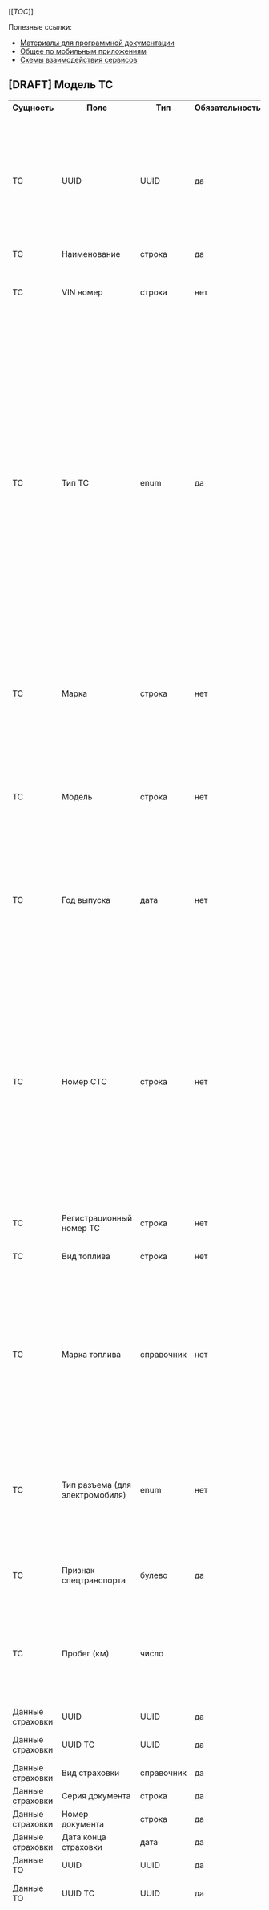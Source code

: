 [[_TOC_]]

Полезные ссылки:

- [Материалы для программной документации](%D0%A3%D0%BC%D0%BD%D1%8B%D0%B9%20%D0%B2%D0%BE%D0%B4%D0%B8%D1%82%D0%B5%D0%BB%D1%8C/%D0%90%D0%BD%D0%B0%D0%BB%D0%B8%D1%82%D0%B8%D0%BA%D0%B0/%D0%9C%D0%B0%D1%82%D0%B5%D1%80%D0%B8%D0%B0%D0%BB%D1%8B%20%D0%B4%D0%BB%D1%8F%20%D0%BF%D1%80%D0%BE%D0%B3%D1%80%D0%B0%D0%BC%D0%BC%D0%BD%D0%BE%D0%B9%20%D0%B4%D0%BE%D0%BA%D1%83%D0%BC%D0%B5%D0%BD%D1%82%D0%B0%D1%86%D0%B8%D0%B8)
- [Общее по мобильным приложениям](%D0%A3%D0%BC%D0%BD%D1%8B%D0%B9%20%D0%B2%D0%BE%D0%B4%D0%B8%D1%82%D0%B5%D0%BB%D1%8C/%D0%90%D0%BD%D0%B0%D0%BB%D0%B8%D1%82%D0%B8%D0%BA%D0%B0/%D0%9C%D0%BE%D0%B1%D0%B8%D0%BB%D1%8C%D0%BD%D1%8B%D0%B5%20%D0%BF%D1%80%D0%B8%D0%BB%D0%BE%D0%B6%D0%B5%D0%BD%D0%B8%D1%8F)
- [Схемы взаимодействия сервисов](https://app.diagrams.net/#G1f0WMBi1Ttho_mNFc1oQB3xuFxm\_-8U1k)

## \[DRAFT\] Модель ТС

<table>
<tr>
<th>Сущность</th>
<th>Поле</th>
<th>Тип</th>
<th>Обязательность</th>
<th>Источник</th>
<th>Комментарий</th>
</tr>
<tr>
<td>ТС</td>
<td>UUID</td>
<td>UUID</td>
<td>да</td>
<td>backend</td>
<td>Идентификатор ТС, скрыто от пользователя. UUID присваивается при первом сохранении на беке. Далее этот UUID должен передаваться в каждом CAM-сообщении в поле StationID</td>
</tr>
<tr>
<td>ТС</td>
<td>Наименование</td>
<td>строка</td>
<td>да</td>
<td>пользователь</td>
<td>

</td>
</tr>
<tr>
<td>ТС</td>
<td>VIN номер</td>
<td>строка</td>
<td>нет</td>
<td>CAN-шина/пользователь при отсутствии адаптера OBD2</td>
<td>При вводе vin автоматически пытаемся определить тип тс, марку, год выпуска</td>
</tr>
<tr>
<td>ТС</td>
<td>Тип ТС</td>
<td>enum</td>
<td>да</td>
<td>пользователь</td>
<td>

Пользователю на текущий момент поле не доступно для просмотра/редактирования

**Значения из списка:** \
PEDESTRIAN - Пешеход \
CYCLIST - Велосипед \
MOPED - Мопед \
MOTOCYCLE - Мотоцикл \
PASSENGER_CAR - Автомобиль \
BUS - Автобус \
LIGHT_TRUCK - Малотоннажный грузовик \
HEAVY_TRUCK - Тяжелый грузовик \
TRAILER - Прицеп \
**Значение по умолчанию** - PASSENGER_CAR
</td>
</tr>
<tr>
<td>ТС</td>
<td>Марка</td>
<td>строка</td>
<td>нет</td>
<td>пользователь/определение по VIN</td>
<td>Если введен vin, стараемся определить по нему, если нет, даем выбор из справочника, если в справочнике нет - даем ввести вручную</td>
</tr>
<tr>
<td>ТС</td>
<td>Модель</td>
<td>строка</td>
<td>нет</td>
<td>пользователь/определение по VIN</td>
<td>Если введен vin, стараемся определить по нему, если нет, даем выбор из справочника, если в справочнике нет - даем ввести вручную</td>
</tr>
<tr>
<td>ТС</td>
<td>Год выпуска</td>
<td>дата</td>
<td>нет</td>
<td>пользователь/определение по VIN</td>
<td>Если введен vin, стараемся определить по нему, если нет, даем выбор из справочника, если в справочнике нет - даем ввести вручную</td>
</tr>
<tr>
<td>ТС</td>
<td>Номер СТС</td>
<td>строка</td>
<td>нет</td>
<td>пользователь</td>
<td>

Номер свидетельства о регистрации - серия и номер, разделенные пробелом. _Ввод по маске:_ серия - первые 4 знака, попарно разделенные пробелом: 2 цифры и 2 буквы русского алфавита (вместо букв могут быть цифры). Номер отделен от серии пробелом, и содержит 6 цифр. \[0-9\]{2}\\s\[А-Я0-9\]{2}\\s\[0-9\]{6}
</td>
</tr>
<tr>
<td>ТС</td>
<td>Регистрационный номер ТС</td>
<td>строка</td>
<td>нет</td>
<td>пользователь</td>
<td>

</td>
</tr>
<tr>
<td>ТС</td>
<td>Вид топлива</td>
<td>строка</td>
<td>нет</td>
<td>пользователь</td>
<td>Бензин/дизель/газ/электричество/другое</td>
</tr>
<tr>
<td>ТС</td>
<td>Марка топлива</td>
<td>справочник</td>
<td>нет</td>
<td>пользователь</td>
<td>Зависит от вида: бензин - АИ-92, АИ-95, АИ-98 ;для дизельного: ДТ. Для видов топлива - электричество/газ - без вариантов выбора. Возможность ручного ввода при отсутствии значения в справочнике</td>
</tr>
<tr>
<td>ТС</td>
<td>Тип разъема (для электромобиля)</td>
<td>enum</td>
<td>нет</td>
<td>пользователь</td>
<td>

**Значения из списка:**<br>

Type 1 \
Type 2 \
GB/t AC \
GB/t DC \
С CSS COMBO 1 \
CSS COMBO 2 \
CHAdeMO

</td>
</tr>

<tr>
<td>ТС</td>
<td>Признак спецтранспорта</td>
<td>булево</td>
<td>да</td>
<td>

</td>
<td>По умолчанию false, пользователь менять не может</td>
</tr>
<tr>
<td>ТС</td>
<td>Пробег (км)</td>
<td>число</td>
<td>

</td>
<td>CAN-шина/GNSS</td>
<td>Уточнить, как хранить: в идеале юзер должен ввести текущий, а потом по данным GPS/CAN мы должны обновлять</td>
</tr>
<tr>
<td>Данные страховки</td>
<td>UUID</td>
<td>UUID</td>
<td>да</td>
<td>backend</td>
<td>id записи</td>
</tr>
<tr>
<td>Данные страховки</td>
<td>UUID ТС</td>
<td>UUID</td>
<td>да</td>
<td>берется текущее выбранное ТС</td>
<td>

</td>
</tr>
<tr>
<td>Данные страховки</td>
<td>Вид страховки</td>
<td>справочник</td>
<td>да</td>
<td>пользователь</td>
<td>Каско/осаго</td>
</tr>
<tr>
<td>Данные страховки</td>
<td>Серия документа</td>
<td>строка</td>
<td>да</td>
<td>пользователь</td>
<td>

</td>
</tr>
<tr>
<td>Данные страховки</td>
<td>Номер документа</td>
<td>строка</td>
<td>да</td>
<td>пользователь</td>
<td>

</td>
</tr>
<tr>
<td>Данные страховки</td>
<td>Дата конца страховки</td>
<td>дата</td>
<td>да</td>
<td>пользователь</td>
<td>

</td>
</tr>
<tr>
<td>Данные ТО</td>
<td>UUID</td>
<td>UUID</td>
<td>да</td>
<td>backend</td>
<td>

</td>
</tr>
<tr>
<td>Данные ТО</td>
<td>UUID ТС</td>
<td>UUID</td>
<td>да</td>
<td>берется текущее выбранное ТС</td>
<td>

</td>
</tr>
<tr>
<td>Данные ТО</td>
<td>Вид сервиса</td>
<td>строка</td>
<td>да</td>
<td>пользователь</td>
<td>

Полное ТО; сезонное ТО; замена моторного масла; замена масляного фильтра; замена топливного фильтра; диагностика ходовой части; диагностика тормозной системы; проверка наружного освещения; проверка аккумулятора; шиномонтаж; **прочее**<br>Возможность добавлять свои виды при выборе вида **прочее**.
</td>
</tr>
<tr>
<td>Данные ТО</td>
<td>Критерий обслуживания</td>
<td>справочник</td>
<td>да</td>
<td>пользователь</td>
<td>По пробегу, по времени, по моточасам, по расписанию (в определенные даты)</td>
</tr>
<tr>
<td>Данные ТО</td>
<td>Последнее событие, дата</td>
<td>дата</td>
<td>нет</td>
<td>пользователь</td>
<td>

Дата последнего события - база для расчета следующего уведомления при выборе критерия обслуживания - _по времени_ (в этом случае - поле обязательно для заполнения)
</td>
</tr>
<tr>
<td>Данные ТО</td>
<td>Последнее событие, км</td>
<td>число</td>
<td>нет</td>
<td>пользователь</td>
<td>Значение пробега при последнем событии - база для расчета следующего уведомления при выборе критерия обслуживания - по пробегу (в этом случае - поле обязательно для заполнения)</td>
</tr>
<tr>
<td>Данные ТО</td>
<td>min уровень топлива/заряда</td>
<td>число</td>
<td>да</td>
<td>пользователь</td>
<td>Показатель топлива/заряда , при котором водитель получает уведомление о необходимости посещения заправки</td>
</tr>
<tr>
<td>Данные ТО</td>
<td>Дата напоминания</td>
<td>дата</td>
<td>да</td>
<td>пользователь</td>
<td>Дата следующего напоминания. При выборе критерия обслуживания - по расписанию</td>
</tr>
<tr>
<td>Данные ТО</td>
<td>Циклическое</td>
<td>булево</td>
<td>нет</td>
<td>пользователь</td>
<td>Признак, что напоминание повторяется многократно</td>
</tr>
<tr>
<td>Данные ТО</td>
<td>Период повтора</td>
<td>число</td>
<td>да</td>
<td>пользователь</td>
<td>Периодичность повтора (для повторяющихся напоминания)</td>
</tr>
<tr>
<td>Данные ТО</td>
<td>Единица измерения</td>
<td>справочник</td>
<td>нет</td>
<td>пользователь</td>
<td>

День/неделя/месяц/год. _По умолчанию_ - месяц.
</td>
</tr>
<tr>
<td>Данные ТО</td>
<td>Срок расчетный</td>
<td>дата</td>
<td>

</td>
<td>рассчитывается</td>
<td>Расчетная дата напоминания</td>
</tr>
<tr>
<td>Данные ТО</td>
<td>Повтор по пробегу</td>
<td>число</td>
<td>да</td>
<td>пользователь</td>
<td>

</td>
</tr>
<tr>
<td>Данные ТО</td>
<td>Пробег расчетный</td>
<td>число</td>
<td>

</td>
<td>рассчитывается</td>
<td>Расчетный пробег напоминания</td>
</tr>
<tr>
<td>Данные ТО</td>
<td>Комментарий</td>
<td>строка</td>
<td>нет</td>
<td>пользователь</td>
<td>Комментарий в напоминании</td>
</tr>
<tr>
<td>Ошибка</td>
<td>UUID</td>
<td>UUID</td>
<td>да</td>
<td>генерируется приложением</td>
<td>

</td>
</tr>
<tr>
<td>Ошибка</td>
<td>UUID ТС</td>
<td>UUID</td>
<td>да</td>
<td>берется текущее выбранное ТС</td>
<td>

</td>
</tr>
<tr>
<td>Ошибка</td>
<td>Код ошибки</td>
<td>строка</td>
<td>да</td>
<td>CAN-шина</td>
<td>

</td>
</tr>
<tr>
<td>Ошибка</td>
<td>Описание</td>
<td>строка</td>
<td>да</td>
<td>

</td>
<td>

</td>
</tr>
<tr>
<td>Ошибка</td>
<td>Дата и время получения ошибки</td>
<td>datetime</td>
<td>да</td>
<td>

</td>
<td>

</td>
</tr>
</table>

